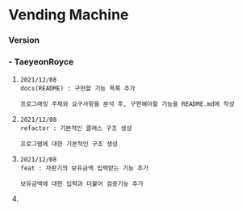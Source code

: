 # Vending Machine

### Version

### - TaeyeonRoyce

1. ```
   2021/12/08
   docs(README) : 구현할 기능 목록 추가
   
   프로그래밍 주제와 요구사항을 분석 후, 구현해야할 기능을 README.md에 작성
   ```

2. ```
   2021/12/08
   refactor : 기본적인 클래스 구조 생성
   
   프로그램에 대한 기본적인 구조 생성
   ```

3. ```
   2021/12/08
   feat : 자판기의 보유금액 입력받는 기능 추가
   
   보유금액에 대한 입력과 더불어 검증기능 추가
   ```

4. 